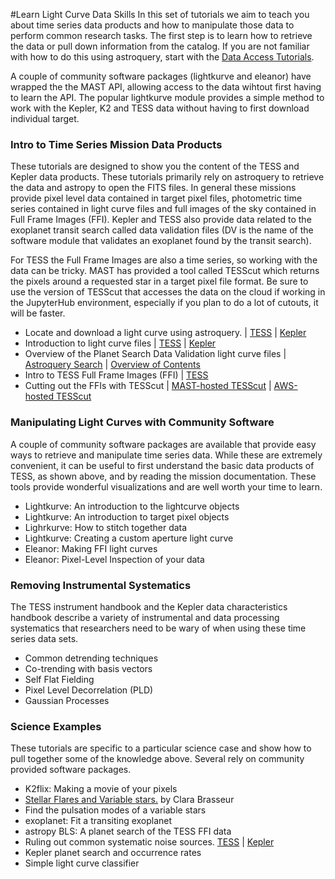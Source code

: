 #Learn Light Curve Data Skills
In this set of tutorials we aim to teach you about time series data products and how to manipulate those data to perform common research tasks. The first step is to learn how to retrieve the data or pull down information from the catalog.  If you are not familiar with how to do this using astroquery, start with the [Data Access Tutorials](data-access-skills.md).

A couple of community software packages (lightkurve and eleanor) have wrapped the the MAST API, allowing access to the data wihtout first having to learn the API.  The popular lightkurve module provides a simple method to work with the Kepler, K2 and TESS data without having to first download individual target.

### Intro to Time Series Mission Data Products
These tutorials are designed to show you the content of the TESS and Kepler data products. These tutorials primarily rely on astroquery to retrieve the data and astropy to open the FITS files. In general these missions provide pixel level data contained in target pixel files, photometric time series contained in light curve files and full images of the sky contained in Full Frame Images (FFI). Kepler and TESS also provide data related to the exoplanet transit search called data validation files (DV is the name of the software module that validates an exoplanet found by the transit search).  

For TESS the Full Frame Images are also a time series, so working with the data can be tricky. MAST has provided a tool called TESScut which returns the pixels around a requested star in a target pixel file format. Be sure to use the version of TESScut that accesses the data on the cloud if working in the JupyterHub environment, especially if you plan to do a lot of cutouts, it will be faster. 

- Locate and download a light curve using astroquery. | [TESS]() | [Kepler]()
- Introduction to light curve files |  [TESS](../notebooks/MAST/TESS/beginner_how_to_use_lc/beginner_how_to_use_lc.ipynb) | [Kepler](./notebooks/MAST/Kepler/Kepler_Lightcurve/kepler_lightcurve.ipynb)
- Overview of the Planet Search Data Validation light curve files | [Astroquery Search](./notebooks/blob/master/notebooks/MAST/TESS/beginner_astroquery_dv/beginner_astroquery_dv.ipynb) | [Overview of Contents](./notebooks/MAST/TESS/beginner_how_to_use_dvt/beginner_how_to_use_dvt.ipynb)
- Intro to TESS Full Frame Images (FFI) | [TESS](./notebooks/MAST/TESS/beginner_how_to_use_ffi/beginner_how_to_use_ffi.ipynb)
- Cutting out the FFIs with TESScut | [MAST-hosted TESScut](./notebooks/MAST/TESS/interm_tesscut_astroquery/interm_tesscut_astroquery.ipynb) | [AWS-hosted TESScut]()

### Manipulating Light Curves with Community Software 
A couple of community software packages are available that provide easy ways to retrieve and manipulate time series data. While these are extremely convenient, it can be useful to first understand the basic data products of TESS, as shown above, and by reading the mission documentation. These tools provide wonderful visualizations and are well worth your time to learn.

- Lightkurve: An introduction to the lightcurve objects
- Lightkurve: An introduction to target pixel objects 
- Lighrkurve: How to stitch together data
- Lightkurve: Creating a custom aperture light curve
- Eleanor: Making FFI light curves 
- Eleanor: Pixel-Level Inspection of your data

### Removing Instrumental Systematics
The TESS instrument handbook and the Kepler data characteristics handbook describe a variety of instrumental and data processing systematics that researchers need to be wary of when using these time series data sets. 

- Common detrending techniques
- Co-trending with basis vectors
- Self Flat Fielding
- Pixel Level Decorrelation (PLD)
- Gaussian Processes

### Science Examples
These tutorials are specific to a particular science case and show how to pull together some of the knowledge above.  Several rely on community provided software packages.

- K2flix: Making a movie of your pixels
- [Stellar Flares and Variable stars.](./notebooks/MAST/TESS/interm_tasc_lc/interm_tasc_lc.ipynb) by Clara Brasseur
- Find the pulsation modes of a variable stars
- exoplanet: Fit a transiting exoplanet
- astropy BLS: A planet search of the TESS FFI data
- Ruling out common systematic noise sources. [TESS]() | [Kepler]()
- Kepler planet search and occurrence rates
- Simple light curve classifier